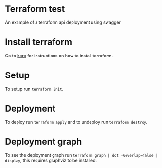 # Terraform test
An example of a terraform api deployment using swagger

# Install terraform
Go to [here](https://www.terraform.io/intro/getting-started/install.html) for instructions on how to install terraform.
# Setup
To setup run `terraform init`.
# Deployment
To deploy run
`terraform apply` and to undeploy run `terraform destroy`.
# Deployment graph
To see the deployment graph run `terraform graph | dot -Goverlap=false | display`, this requires graphviz to be
installed.